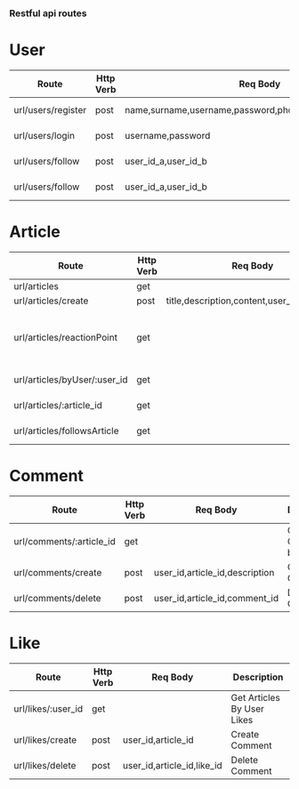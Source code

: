 ### Restful api routes

# User

| Route              | Http Verb | Req Body                                                | Description           |
| ------------------ | --------- | ------------------------------------------------------- | --------------------- |
| url/users/register | post      | name,surname,username,password,phoneNumber,email,gender | Register User         |
| url/users/login    | post      | username,password                                       | Login User turn Token |
| url/users/follow   | post      | user_id_a,user_id_b                                     | Follow user a to b    |
| url/users/follow   | post      | user_id_a,user_id_b                                     | unFollow user a to b  |

# Article

| Route                        | Http Verb | Req Body                                   | Description                                                  |
| ---------------------------- | --------- | ------------------------------------------ | ------------------------------------------------------------ |
| url/articles                 | get       |                                            | Get All                                                      |
| url/articles/create          | post      | title,description,content,user_id,hashtags | Create Article                                               |
| url/articles/reactionPoint   | get       |                                            | Get All Article with User Sort By ReactionPoint and CreateAt |
| url/articles/byUser/:user_id | get       |                                            | get Articles by User Id                                      |
| url/articles/:article_id     | get       |                                            | get Article by Article Id                                    |
| url/articles/followsArticle  | get       |                                            | get FollowsArticle                                           |

# Comment

| Route                    | Http Verb | Req Body                       | Description               |
| ------------------------ | --------- | ------------------------------ | ------------------------- |
| url/comments/:article_id | get       |                                | Get Comments by ArticleId |
| url/comments/create      | post      | user_id,article_id,description | Create Comment            |
| url/comments/delete      | post      | user_id,article_id,comment_id  | Delete Comment            |

# Like

| Route              | Http Verb | Req Body                   | Description                |
| ------------------ | --------- | -------------------------- | -------------------------- |
| url/likes/:user_id | get       |                            | Get Articles By User Likes |
| url/likes/create   | post      | user_id,article_id         | Create Comment             |
| url/likes/delete   | post      | user_id,article_id,like_id | Delete Comment             |
